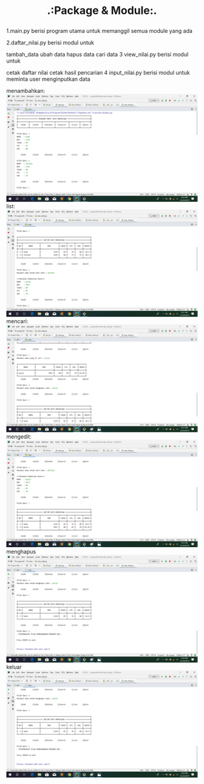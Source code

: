 # <p align="center">.:Package & Module:.<p>

1.main.py berisi program utama untuk memanggil semua module yang ada

2.daftar_nilai.py berisi modul untuk

tambah_data
ubah data
hapus data
cari data
3 view_nilai.py berisi modul untuk

cetak daftar nilai
cetak hasil pencarian
4 input_nilai.py berisi modul untuk meminta user menginputkan data

menambahkan:
![](gambar/add.png)
list:
![](gambar/list.png)
mencari:
![](gambar/cari.png)
mengedit:
![](gambar/edit.png)
menghapus
![](gambar/hapus.png)
keluar
![](gambar/keluar.png)


